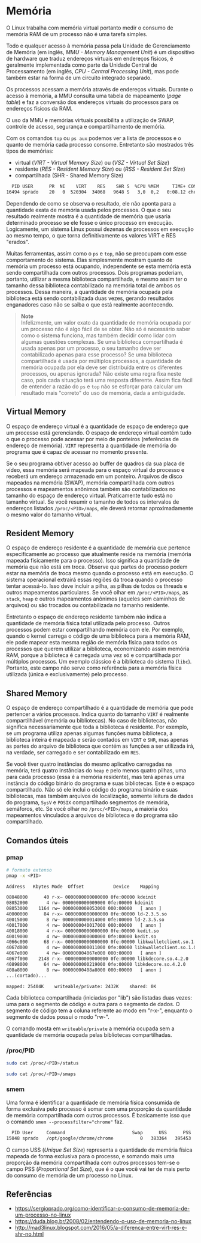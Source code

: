 # Memória

O Linux trabalha com memória virtual portanto medir o consumo de memória RAM de um processo não é uma tarefa simples.

Todo e qualquer acesso à memória passa pela Unidade de Gerenciamento de Memória (em inglês, _MMU - Memory Management Unit_) é um dispositivo de hardware que traduz endereços virtuais em endereços físicos, é geralmente implementada como parte da Unidade Central de Processamento (em inglês, _CPU - Central Processing Unit_), mas pode também estar na forma de um circuito integrado separado.

Os processos acessam a memória através de endereços virtuais. Durante o acesso à memória, a MMU consulta uma tabela de mapeamento (_page table_) e faz a conversão dos endereços virtuais do processos para os endereços físicos da RAM.

O uso da MMU e memórias virtuais possibilita a utilização de SWAP, controle de acesso, segurança e compartilhamento de memória.

Com os comandos `top` ou `ps aux` podemos ver a lista de processos e o quanto de memória cada processo consome. Entretanto são mostrados três tipos de memórias:
  
- virtual (_VIRT - Virtual Memory Size_) ou (_VSZ - Virtual Set Size_)
- residente (_RES - Resident Memory Size_) ou (_RSS - Resident Set Size_)
- compartilhada (SHR - Shared Memory Size)

```txt
  PID USER      PR  NI    VIRT    RES    SHR S  %CPU %MEM     TIME+ COMMAND
16494 sprado    20   0  520304  34068   9648 S   3,0  0,2   0:08.12 chrome
```

Dependendo de como se observa o resultado, ele não aponta para a quantidade exata de memória usada pelos processos. O que o seu resultado realmente mostra é a quantidade de memória que usaria determinado processo se ele fosse o único processo em execução. Logicamente, um sistema Linux possui dezenas de processos em execução ao mesmo tempo, o que torna definitivamente os valores VIRT e RES "erados".

Muitas ferramentas, assim como o `ps` e `top`, não se preocupam com esse comportamento do sistema. Elas simplesmente mostram quanto de memória um processo está ocupando, independente se esta memória está sendo compartilhada com outros processos. Dois programas poderiam, portanto, utilizar a mesma biblioteca compartilhada, e mesmo assim ter o tamanho dessa biblioteca contabilizado na memória total de ambos os processos. Dessa maneira, a quantidade de memória ocupada pela biblioteca está sendo contabilizada duas vezes, gerando resultados enganadores caso não se saiba o que está realmente acontecendo.

> **Note**\
>Infelizmente, um valor exato da quantidade de memória ocupada por um processo não é algo fácil de se obter. Não só é necessário saber como o sistema funciona, mas também decidir como lidar com algumas questões complexas. Se uma biblioteca compartilhada é usada apenas por um processo, o seu tamanho deve ser contabilizado apenas para esse processo? Se uma biblioteca compartilhada é usada por múltiplos processos, a quantidade de memória ocupada por ela deve ser distribuída entre os diferentes processos, ou apenas ignorada? Não existe uma regra fixa neste caso, pois cada situação terá uma resposta diferente. Assim fica fácil de entender a razão do `ps` e `top` não se esforçar para calcular um resultado mais "correto" do uso de memória, dada a ambiguidade.

## Virtual Memory

O espaço de endereço virtual é a quantidade de espaço de endereço que um processo está gerenciando. O espaço de endereço virtual contém tudo o que o processo pode acessar por meio de ponteiros (referências de endereço de memória). `VIRT` representa a quantidade de memória do programa que é capaz de acessar no momento presente.

Se o seu programa obtiver acesso ao buffer de quadros da sua placa de vídeo, essa memória será mapeada para o espaço virtual do processo e receberá um endereço armazenado em um ponteiro. Arquivos de disco mapeados na memória (SWAP), memória compartilhada com outros processos e mapeamentos anônimos também são contabilizados no tamanho do espaço de endereço virtual. Praticamente tudo está no tamanho virtual. Se você resumir o tamanho de todos os intervalos de endereços listados `/proc/<PID>/maps`, ele deverá retornar aproximadamente o mesmo valor do tamanho virtual.

## Resident Memory

O espaço de endereço residente é a quantidade de memória que pertence especificamente ao processo que atualmente reside na memória (memória mapeada fisicamente para o processo). Isso significa a quantidade de memória que não está em troca. Observe que partes do processo podem estar na memória de troca mesmo quando o processo está em execução. O sistema operacional extrairá essas regiões da troca quando o processo tentar acessá-lo. Isso deve incluir a pilha, as pilhas de todos os threads e outros mapeamentos particulares. Se você olhar em `/proc/<PID>/maps`, as `stack`, `heap` e outros mapeamentos anônimos (aqueles sem caminhos de arquivos) ou são trocados ou contabilizada no tamanho residente.

Entretanto o espaço de endereço residente também não indica a quantidade de memória física total utilizada pelo processo. Outros processos podem estar compartilhando memória com ele. Por exemplo, quando o kernel carrega o código de uma biblioteca para a memória RAM, ele pode mapear esta mesma região de memória física para todos os processos que querem utilizar a biblioteca, economizando assim memória RAM, porque a biblioteca é carregada uma vez só e compartilhada por múltiplos processos. Um exemplo clássico é a biblioteca do sistema (`libc`). Portanto, este campo não serve como referência para a memória física utilizada (única e exclusivamente) pelo processo.

## Shared Memory

O espaço de endereço compartilhado é a quantidade de memória que pode pertencer a vários processos. Indica quanto do tamanho `VIRT` é realmente compartilhável (memória ou bibliotecas). No caso de bibliotecas, não significa necessariamente que toda a biblioteca é residente. Por exemplo, se um programa utiliza apenas algumas funções numa biblioteca, a biblioteca inteira é mapeada e serão contados em `VIRT` e `SHR`, mas apenas as partes do arquivo de biblioteca que contém as funções a ser utilizada irá, na verdade, ser carregado e ser contabilizado em `RES`.

Se você tiver quatro instâncias do mesmo aplicativo carregadas na memória, terá quatro instâncias do `heap` e pelo menos quatro pilhas, uma para cada processo (essa é a memória residente), mas terá apenas uma instância do código binário do programa e suas bibliotecas. Este é o espaço compartilhado. Não só ele inclui o código do programa binário e suas bibliotecas, mas também arquivos de localização, somente leitura de dados do programa, `SysV` e `POSIX` compartilhado segmentos de memória, semáforos, etc. Se você olhar no `/proc/<PID>/maps`, a maioria dos mapeamentos vinculados a arquivos de biblioteca e do programa são compartilhado.

## Comandos úteis

### pmap

```bash
# formato extenso
pmap -x <PID>
```

```txt
Address   Kbytes Mode  Offset           Device    Mapping

08048000      40 r-x– 0000000000000000 0fe:00000 kdeinit
08052000       4 rw— 0000000000009000 0fe:00000 kdeinit
08053000    1164 rw— 0000000008053000 000:00000   [ anon ]
40000000      84 r-x– 0000000000000000 0fe:00000 ld-2.3.5.so
40015000       8 rw— 0000000000014000 0fe:00000 ld-2.3.5.so
40017000       4 rw— 0000000040017000 000:00000   [ anon ]
40018000       4 r-x– 0000000000000000 0fe:00000 kedit.so
40019000       4 rw— 0000000000000000 0fe:00000 kedit.so
4066c000      68 r-x– 0000000000000000 0fe:00000 libkwalletclient.so.1.0.0
4067d000       4 rw— 0000000000011000 0fe:00000 libkwalletclient.so.1.0.0
4067e000       4 rw— 000000004067e000 000:00000   [ anon ]
4067f000    2148 r-x– 0000000000000000 0fe:00000 libkdecore.so.4.2.0
40898000      64 rw— 0000000000219000 0fe:00000 libkdecore.so.4.2.0
408a8000       8 rw— 00000000408a8000 000:00000   [ anon ]
...(cortado)...

mapped: 25404K    writeable/private: 2432K    shared: 0K
```

Cada biblioteca compartilhada (iniciadas por "lib") são listadas duas vezes: uma para o segmento de código e outra para o segmento de dados. O segmento de código tem a coluna referente ao modo em "r-x-", enquanto o segmento de dados possuí o modo "rw-".

O comando mosta em `writeable/private` a memória ocupada sem a quantidade de memória ocupada pelas bibliotecas compartilhadas.

### /proc/PID

```bash
sudo cat /proc/<PID>/status
```

```bash
sudo cat /proc/<PID>/smaps
```

### smem

Uma forma é identificar a quantidade de memória física consumida de forma exclusiva pelo processo é somar com uma proporção da quantidade de memória compartilhada com outros processos. É basicamente isso que o comando `smem --processfilter="chrome"` faz.

```txt
  PID User     Command                         Swap      USS      PSS      RSS 
15048 sprado   /opt/google/chrome/chrome          0   383364   395453   425564 
```

O campo USS (_Unique Set Size_) representa a quantidade de memória física mapeada de forma exclusiva para o processo, e somando mais uma proporção da memória compartilhada com outros processos tem-se o campo PSS (_Proportional Set Size_), que é o que você vai ter de mais perto do consumo de memória de um processo no Linux.

## Referências

- <https://sergioprado.org/como-identificar-o-consumo-de-memoria-de-um-processo-no-linux>
- <https://duda.blog.br/2008/02/entendendo-o-uso-de-memoria-no-linux>
- <http://mad3linux.blogspot.com/2016/05/a-diferenca-entre-virt-res-e-shr-no.html>
